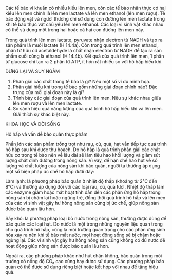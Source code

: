 Các tế bào vi khuẩn có nhiều kiểu lên men, còn các tế bào nhân thực có hai kiểu lên men chính là lên men lactate và lên men ethanol (lên men rượu). Tế bào động vật và người thường chỉ sử dụng con đường lên men lactate trong khi tế bào thực vật chủ yếu lên men ethanol. Các loại vi sinh vật khác nhau có thể sử dụng một trong hai hoặc cả hai con đường lên men này.

Trong quá trình lên men lactate, pyruvate nhận electron từ NADH và tạo ra sản phẩm là muối lactate (H 14.4a). Còn trong quá trình lên men ethanol, phân tử hữu cơ acetaldehyde là chất nhận electron từ NADH để tạo ra sản phẩm cuối cùng là ethanol (H 14.4b). Kết quả của quá trình lên men, 1 phân tử glucose chỉ tạo ra 2 phân tử ATP, ít hơn rất nhiều so với hô hấp hiếu khí.

DỪNG LẠI VÀ SUY NGẪM

1. Phân giải các chất trong tế bào là gì? Nêu một số ví dụ minh họa.
2. Phân giải hiếu khí trong tế bào gồm những giai đoạn chính nào? Đặc trưng của mỗi giai đoạn này là gì?
3. Trình bày các giai đoạn của quá trình lên men. Nêu sự khác nhau giữa lên men rượu và lên men lactate.
4. So sánh hiệu quả năng lượng của quá trình hô hấp hiếu khí và lên men. Giải thích sự khác biệt này.

KHOA HỌC VÀ ĐỜI SỐNG

Hô hấp và vấn đề bảo quản thực phẩm

Phần lớn các sản phẩm trồng trọt như rau, củ, quả, hạt vẫn tiếp tục quá trình hô hấp sau khi được thu hoạch. Do hô hấp là quá trình phân giải các chất hữu cơ trong tế bào nên về lâu dài sẽ làm tiêu hao khối lượng và giảm sút lượng chất dinh dưỡng trong nông sản. Vì vậy, để hạn chế hao hụt về số lượng và chất lượng của nông sản khi bảo quản, người ta thường áp dụng một số biện pháp ức chế hô hấp dưới đây:

Làm lạnh: là phương pháp bảo quản ở nhiệt độ thấp (khoảng từ 2°C đến 8°C) và thường áp dụng đối với các loại rau, củ, quả tươi. Nhiệt độ thấp làm các enzyme giảm hoặc mất hoạt tính dẫn đến các phản ứng hô hấp trong nông sản bị chậm lại hoặc ngừng trệ, đồng thời quá trình hô hấp và lên men của các vi sinh vật gây hư hỏng nông sản cũng bị ức chế, giúp nông sản được bảo quản lâu hơn.

Sấy khô: là phương pháp loại bỏ nước trong nông sản, thường được dùng để bảo quản các loại hạt. Do nước là một trong những nguyên liệu quan trọng cho quá trình hô hấp, cũng là môi trường quan trọng cho các phản ứng sinh hóa xảy ra nên khi tế bào mất nước, mọi hoạt động sống sẽ bị chậm hoặc ngừng lại. Các vi sinh vật gây hư hỏng nông sản cũng không có đủ nước để hoạt động giúp nông sản được bảo quản lâu hơn.

Ngoài ra, các phương pháp khác như hút chân không, bảo quản trong môi trường có nồng độ CO₂ cao cũng hay được sử dụng. Các phương pháp bảo quản có thể được sử dụng riêng biệt hoặc kết hợp với nhau để tăng hiệu quả.